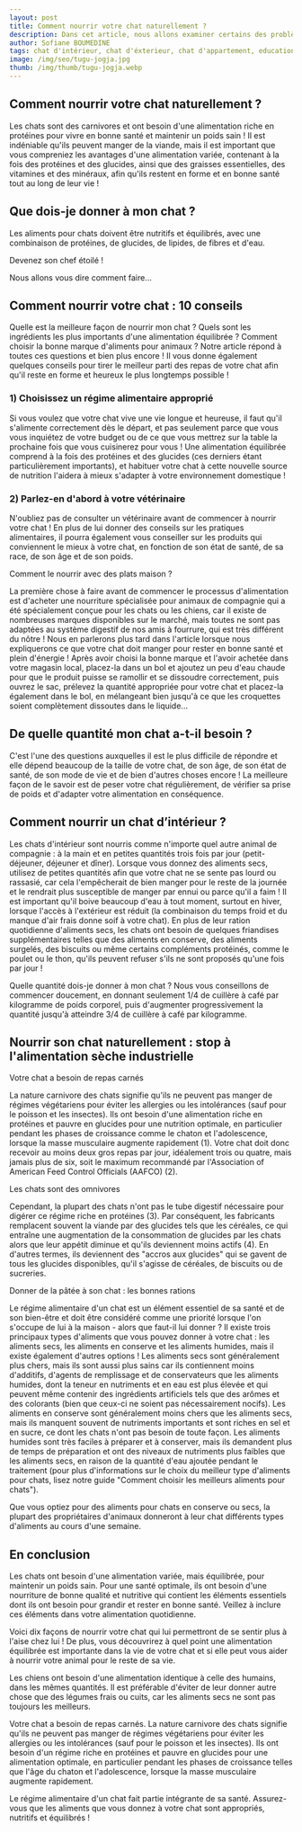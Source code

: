 ```yaml
---
layout: post
title: Comment nourrir votre chat naturellement ?
description: Dans cet article, nous allons examiner certains des problèmes les plus courants auxquels sont confrontés les chats dans le monde et discuter de leurs solutions.
author: Sofiane BOUMEDINE
tags: chat d'intérieur, chat d'éxterieur, chat d'appartement, education du chat, conseil pour chat.
image: /img/seo/tugu-jogja.jpg
thumb: /img/thumb/tugu-jogja.webp
---
```

## Comment nourrir votre chat naturellement ?

Les chats sont des carnivores et ont besoin d'une alimentation riche en protéines pour vivre en bonne santé et maintenir un poids sain ! Il est indéniable qu'ils peuvent manger de la viande, mais il est important que vous compreniez les avantages d'une alimentation variée, contenant à la fois des protéines et des glucides, ainsi que des graisses essentielles, des vitamines et des minéraux, afin qu'ils restent en forme et en bonne santé tout au long de leur vie !

## Que dois-je donner à mon chat ?

Les aliments pour chats doivent être nutritifs et équilibrés, avec une combinaison de protéines, de glucides, de lipides, de fibres et d'eau.

Devenez son chef étoilé !

Nous allons vous dire comment faire...

## Comment nourrir votre chat : 10 conseils

Quelle est la meilleure façon de nourrir mon chat ? Quels sont les ingrédients les plus importants d'une alimentation équilibrée ? Comment choisir la bonne marque d'aliments pour animaux ? Notre article répond à toutes ces questions et bien plus encore ! Il vous donne également quelques conseils pour tirer le meilleur parti des repas de votre chat afin qu'il reste en forme et heureux le plus longtemps possible !

### 1) Choisissez un régime alimentaire approprié

Si vous voulez que votre chat vive une vie longue et heureuse, il faut qu'il s'alimente correctement dès le départ, et pas seulement parce que vous vous inquiétez de votre budget ou de ce que vous mettrez sur la table la prochaine fois que vous cuisinerez pour vous ! Une alimentation équilibrée comprend à la fois des protéines et des glucides (ces derniers étant particulièrement importants), et habituer votre chat à cette nouvelle source de nutrition l'aidera à mieux s'adapter à votre environnement domestique !

### 2) Parlez-en d'abord à votre vétérinaire

N'oubliez pas de consulter un vétérinaire avant de commencer à nourrir votre chat ! En plus de lui donner des conseils sur les pratiques alimentaires, il pourra également vous conseiller sur les produits qui conviennent le mieux à votre chat, en fonction de son état de santé, de sa race, de son âge et de son poids.

Comment le nourrir avec des plats maison ?

La première chose à faire avant de commencer le processus d'alimentation est d'acheter une nourriture spécialisée pour animaux de compagnie qui a été spécialement conçue pour les chats ou les chiens, car il existe de nombreuses marques disponibles sur le marché, mais toutes ne sont pas adaptées au système digestif de nos amis à fourrure, qui est très différent du nôtre ! Nous en parlerons plus tard dans l'article lorsque nous expliquerons ce que votre chat doit manger pour rester en bonne santé et plein d'énergie ! Après avoir choisi la bonne marque et l'avoir achetée dans votre magasin local, placez-la dans un bol et ajoutez un peu d'eau chaude pour que le produit puisse se ramollir et se dissoudre correctement, puis ouvrez le sac, prélevez la quantité appropriée pour votre chat et placez-la également dans le bol, en mélangeant bien jusqu'à ce que les croquettes soient complètement dissoutes dans le liquide...

## De quelle quantité mon chat a-t-il besoin ?

C'est l'une des questions auxquelles il est le plus difficile de répondre et elle dépend beaucoup de la taille de votre chat, de son âge, de son état de santé, de son mode de vie et de bien d'autres choses encore ! La meilleure façon de le savoir est de peser votre chat régulièrement, de vérifier sa prise de poids et d'adapter votre alimentation en conséquence.

## Comment nourrir un chat d’intérieur ?

Les chats d'intérieur sont nourris comme n'importe quel autre animal de compagnie : à la main et en petites quantités trois fois par jour (petit-déjeuner, déjeuner et dîner). Lorsque vous donnez des aliments secs, utilisez de petites quantités afin que votre chat ne se sente pas lourd ou rassasié, car cela l'empêcherait de bien manger pour le reste de la journée et le rendrait plus susceptible de manger par ennui ou parce qu'il a faim ! Il est important qu'il boive beaucoup d'eau à tout moment, surtout en hiver, lorsque l'accès à l'extérieur est réduit (la combinaison du temps froid et du manque d'air frais donne soif à votre chat). En plus de leur ration quotidienne d'aliments secs, les chats ont besoin de quelques friandises supplémentaires telles que des aliments en conserve, des aliments surgelés, des biscuits ou même certains compléments protéinés, comme le poulet ou le thon, qu'ils peuvent refuser s'ils ne sont proposés qu'une fois par jour !

Quelle quantité dois-je donner à mon chat ? Nous vous conseillons de commencer doucement, en donnant seulement 1/4 de cuillère à café par kilogramme de poids corporel, puis d'augmenter progressivement la quantité jusqu'à atteindre 3/4 de cuillère à café par kilogramme.

## **Nourrir son chat naturellement : stop à l'alimentation sèche industrielle**

Votre chat a besoin de repas carnés

La nature carnivore des chats signifie qu'ils ne peuvent pas manger de régimes végétariens pour éviter les allergies ou les intolérances (sauf pour le poisson et les insectes). Ils ont besoin d'une alimentation riche en protéines et pauvre en glucides pour une nutrition optimale, en particulier pendant les phases de croissance comme le chaton et l'adolescence, lorsque la masse musculaire augmente rapidement (1). Votre chat doit donc recevoir au moins deux gros repas par jour, idéalement trois ou quatre, mais jamais plus de six, soit le maximum recommandé par l'Association of American Feed Control Officials (AAFCO) (2).

Les chats sont des omnivores

Cependant, la plupart des chats n'ont pas le tube digestif nécessaire pour digérer ce régime riche en protéines (3). Par conséquent, les fabricants remplacent souvent la viande par des glucides tels que les céréales, ce qui entraîne une augmentation de la consommation de glucides par les chats alors que leur appétit diminue et qu'ils deviennent moins actifs (4). En d'autres termes, ils deviennent des "accros aux glucides" qui se gavent de tous les glucides disponibles, qu'il s'agisse de céréales, de biscuits ou de sucreries.

Donner de la pâtée à son chat : les bonnes rations

Le régime alimentaire d'un chat est un élément essentiel de sa santé et de son bien-être et doit être considéré comme une priorité lorsque l'on s'occupe de lui à la maison - alors que faut-il lui donner ? Il existe trois principaux types d'aliments que vous pouvez donner à votre chat : les aliments secs, les aliments en conserve et les aliments humides, mais il existe également d'autres options ! Les aliments secs sont généralement plus chers, mais ils sont aussi plus sains car ils contiennent moins d'additifs, d'agents de remplissage et de conservateurs que les aliments humides, dont la teneur en nutriments et en eau est plus élevée et qui peuvent même contenir des ingrédients artificiels tels que des arômes et des colorants (bien que ceux-ci ne soient pas nécessairement nocifs). Les aliments en conserve sont généralement moins chers que les aliments secs, mais ils manquent souvent de nutriments importants et sont riches en sel et en sucre, ce dont les chats n'ont pas besoin de toute façon. Les aliments humides sont très faciles à préparer et à conserver, mais ils demandent plus de temps de préparation et ont des niveaux de nutriments plus faibles que les aliments secs, en raison de la quantité d'eau ajoutée pendant le traitement (pour plus d'informations sur le choix du meilleur type d'aliments pour chats, lisez notre guide "Comment choisir les meilleurs aliments pour chats").

Que vous optiez pour des aliments pour chats en conserve ou secs, la plupart des propriétaires d'animaux donneront à leur chat différents types d'aliments au cours d'une semaine.

## En conclusion

Les chats ont besoin d'une alimentation variée, mais équilibrée, pour maintenir un poids sain. Pour une santé optimale, ils ont besoin d'une nourriture de bonne qualité et nutritive qui contient les éléments essentiels dont ils ont besoin pour grandir et rester en bonne santé. Veillez à inclure ces éléments dans votre alimentation quotidienne.

Voici dix façons de nourrir votre chat qui lui permettront de se sentir plus à l'aise chez lui ! De plus, vous découvrirez à quel point une alimentation équilibrée est importante dans la vie de votre chat et si elle peut vous aider à nourrir votre animal pour le reste de sa vie.

Les chiens ont besoin d'une alimentation identique à celle des humains, dans les mêmes quantités. Il est préférable d'éviter de leur donner autre chose que des légumes frais ou cuits, car les aliments secs ne sont pas toujours les meilleurs.

Votre chat a besoin de repas carnés. La nature carnivore des chats signifie qu'ils ne peuvent pas manger de régimes végétariens pour éviter les allergies ou les intolérances (sauf pour le poisson et les insectes). Ils ont besoin d'un régime riche en protéines et pauvre en glucides pour une alimentation optimale, en particulier pendant les phases de croissance telles que l'âge du chaton et l'adolescence, lorsque la masse musculaire augmente rapidement.

Le régime alimentaire d'un chat fait partie intégrante de sa santé. Assurez-vous que les aliments que vous donnez à votre chat sont appropriés, nutritifs et équilibrés !

